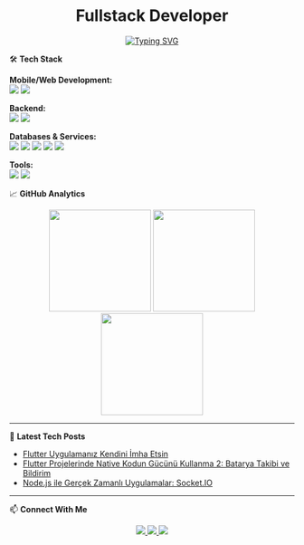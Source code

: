 <h1 align="center">Fullstack Developer</h1>

<p align="center">
  <a href="https://git.io/typing-svg">
    <img src="https://readme-typing-svg.demolab.com?font=Fira+Code&pause=1000&color=22D3EE&center=true&vCenter=true&width=435&lines=Clean+Code;Cross-Platform+Developer;Mobile+Solutions+Architect;BLOC+Provider+Mobx" alt="Typing SVG" />
  </a>
</p>


🛠 **Tech Stack**

<p align="left">
  <strong>Mobile/Web Development:</strong><br>
  <img src="https://img.shields.io/badge/Flutter-02569B?style=for-the-badge&logo=flutter&logoColor=white" />
  <img src="https://img.shields.io/badge/Dart-0175C2?style=for-the-badge&logo=dart&logoColor=white" />
  
  <strong>Backend:</strong><br>
  <img src="https://img.shields.io/badge/ASP.NET%20Core-512BD4?style=for-the-badge&logo=.net&logoColor=white" />
  <img src="https://img.shields.io/badge/Node.js-339933?style=for-the-badge&logo=nodedotjs&logoColor=white" />
  
  <strong>Databases & Services:</strong><br>
  <img src="https://img.shields.io/badge/MongoDB-47A248?style=for-the-badge&logo=mongodb&logoColor=white" />
  <img src="https://img.shields.io/badge/MSSQL-CC2927?style=for-the-badge&logo=microsoft-sql-server&logoColor=white" />
  <img src="https://img.shields.io/badge/Firebase-FFCA28?style=for-the-badge&logo=firebase&logoColor=black" />
  <img src="https://img.shields.io/badge/Supabase-3ECF8E?style=for-the-badge&logo=supabase&logoColor=white" />
  <img src="https://img.shields.io/badge/OneSignal-2496ED?style=for-the-badge&logo=onesignal&logoColor=white" />
  
  <strong>Tools:</strong><br>
  <img src="https://img.shields.io/badge/Git-F05032?style=for-the-badge&logo=git&logoColor=white" />
  <img src="https://img.shields.io/badge/Postman-FF6C37?style=for-the-badge&logo=postman&logoColor=white" />
</p>


📈 **GitHub Analytics**

<div align="center">
  <img height="180em" src="https://github-readme-stats.vercel.app/api?username=arda-copur&show_icons=true&theme=radical&include_all_commits=true&count_private=true"/>
  <img height="180em" src="https://github-readme-streak-stats.herokuapp.com/?user=arda-copur&theme=radical"/>
  <img height="180em" src="https://github-readme-stats.vercel.app/api/top-langs/?username=arda-copur&layout=compact&langs_count=8&theme=radical"/>
</div>

---

📝 **Latest Tech Posts**  
<!-- BLOG-POST-LIST:START -->
- [Flutter Uygulamanız Kendini İmha Etsin](https://medium.com/@ardacopur/flutter-uygulaman%C4%B1z-kendini-i%CC%87mha-etsin-5d6027deaf83)
- [Flutter Projelerinde Native Kodun Gücünü Kullanma 2: Batarya Takibi ve Bildirim](https://medium.com/@ardacopur/flutter-projelerinde-native-kodun-g%C3%BCc%C3%BCn%C3%BC-kullanma-2-batarya-takibi-ve-bildirim-258dc5e13a63)
- [Node.js ile Gerçek Zamanlı Uygulamalar: Socket.IO](https://medium.com/@ardacopur/node-js-ile-ger%C3%A7ek-zamanl%C4%B1-uygulamalar-socket-io-de77f27f7097)
<!-- BLOG-POST-LIST:END -->

---

📫 **Connect With Me**

<p align="center">
  <a href="https://www.linkedin.com/in/ardacopur/">
    <img src="https://img.shields.io/badge/LinkedIn-0077B5?style=for-the-badge&logo=linkedin&logoColor=white" />
  </a>
  <a href="https://medium.com/@ardacopur">
    <img src="https://img.shields.io/badge/Medium-12100E?style=for-the-badge&logo=medium&logoColor=white" />
  </a>
  <a href="mailto:ardacopur0@gmail.com">
    <img src="https://img.shields.io/badge/Gmail-D14836?style=for-the-badge&logo=gmail&logoColor=white" />
  </a>
</p>

